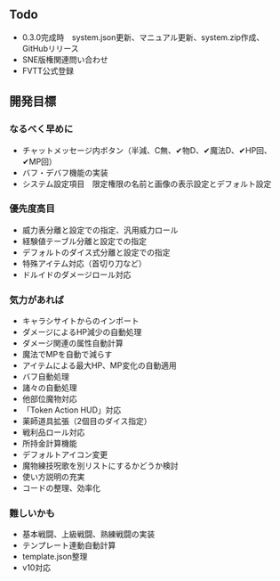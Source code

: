 ## Todo
- 0.3.0完成時　system.json更新、マニュアル更新、system.zip作成、GitHubリリース
- SNE版権関連問い合わせ
- FVTT公式登録

## 開発目標
### なるべく早めに
- チャットメッセージ内ボタン（半減、C無、✔物D、✔魔法D、✔HP回、✔MP回）
- バフ・デバフ機能の実装
- システム設定項目　限定権限の名前と画像の表示設定とデフォルト設定
### 優先度高目
- 威力表分離と設定での指定、汎用威力ロール
- 経験値テーブル分離と設定での指定
- デフォルトのダイス式分離と設定での指定
- 特殊アイテム対応（首切り刀など）
- ドルイドのダメージロール対応
### 気力があれば
- キャラシサイトからのインポート
- ダメージによるHP減少の自動処理
- ダメージ関連の属性自動計算
- 魔法でMPを自動で減らす
- アイテムによる最大HP、MP変化の自動適用
- バフ自動処理
- 諸々の自動処理
- 他部位魔物対応
- 「Token Action HUD」対応
- 薬師道具拡張（2個目のダイス指定）
- 戦利品ロール対応
- 所持金計算機能
- デフォルトアイコン変更
- 魔物練技呪歌を別リストにするかどうか検討
- 使い方説明の充実
- コードの整理、効率化
### 難しいかも
- 基本戦闘、上級戦闘、熟練戦闘の実装
- テンプレート連動自動計算
- template.json整理
- v10対応
